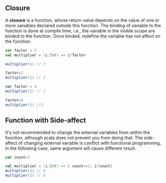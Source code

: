 ## Closure
A **closure** is a function, whose return value depends on the value of one or more variables declared outside this function.
The binding of variable to the function is done at compile time, i.e., the variable in the visible scope are binded to the function. 
Once binded, redefine the variable has not affect on the function.

```scala
var factor = 3
val multiplier = (i:Int) => i*factor

multiplier(1) // 3

factor=2
multiplier(1) // 2

var factor = 4
multiplier(1) // 2

factor=4
multiplier(1) //2
```

## Function with Side-affect
It's not recommended to change the external variables from within the function, although scala does not prevent you from doing that.
The side-affect of changing external variable is conflict with functional programming, in the following case, same argument will cause
different result.

```scala
var count=1

val multiplier = (i:Int) => { count+=1; i*count}
multiplier(2) // 4
multiplier(2) // 6
```
